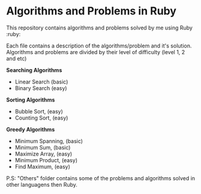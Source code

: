 # Algorithms and Problems in Ruby
This repository contains algorithms and problems solved by me using Ruby :ruby:

Each file contains a description of the algorithms/problem and it's solution. Algorithms and problems are divided by their level of difficulty (level 1, 2 and etc)

**Searching Algorithms**
- Linear Search (basic)
- Binary Search (easy)

**Sorting Algorithms**
- Bubble Sort, (easy)
- Counting Sort, (easy)

**Greedy Algorithms**
- Minimum Spanning, (basic)
- Minimum Sum, (basic)
- Maximize Array, (easy)
- Minimum Product, (easy)
- Find Maximum, (easy)

P.S: "Others" folder contains some of the problems and algorithms solved in other languagens then Ruby.

